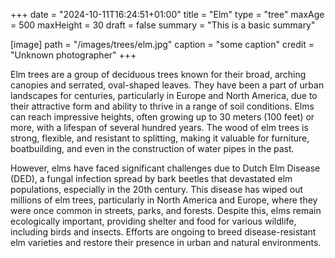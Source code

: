 +++
date = "2024-10-11T16:24:51+01:00"
title = "Elm"
type = "tree"
maxAge = 500
maxHeight = 30
draft = false
summary = "This is a basic summary" 

[image]
path = "/images/trees/elm.jpg"
caption = "some caption"
credit = "Unknown photographer"
+++

Elm trees are a group of deciduous trees known for their broad, arching canopies and serrated, oval-shaped leaves. They have been a part of urban landscapes for centuries, particularly in Europe and North America, due to their attractive form and ability to thrive in a range of soil conditions. Elms can reach impressive heights, often growing up to 30 meters (100 feet) or more, with a lifespan of several hundred years. The wood of elm trees is strong, flexible, and resistant to splitting, making it valuable for furniture, boatbuilding, and even in the construction of water pipes in the past.

However, elms have faced significant challenges due to Dutch Elm Disease (DED), a fungal infection spread by bark beetles that devastated elm populations, especially in the 20th century. This disease has wiped out millions of elm trees, particularly in North America and Europe, where they were once common in streets, parks, and forests. Despite this, elms remain ecologically important, providing shelter and food for various wildlife, including birds and insects. Efforts are ongoing to breed disease-resistant elm varieties and restore their presence in urban and natural environments.
